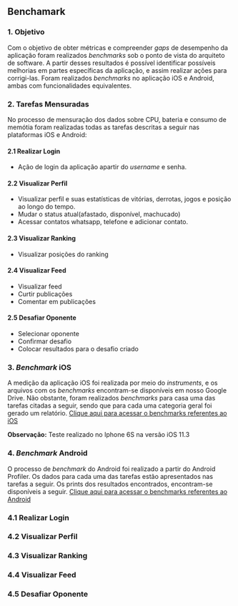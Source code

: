 
## Benchamark

### 1. Objetivo

Com o objetivo de obter métricas e compreender *gaps* de desempenho da aplicação foram realizados *benchmarks* sob o ponto de vista do arquiteto de software. A partir desses resultados é possível identificar possíveis melhorias em partes específicas da aplicação, e assim realizar ações para corrigi-las. Foram realizados *benchmarks* no aplicação iOS e Android, ambas com funcionalidades equivalentes. 


### 2. Tarefas Mensuradas

No processo de mensuração dos dados sobre CPU, bateria e consumo de memótia foram realizadas todas as tarefas descritas a seguir nas plataformas iOS e Android:

#### 2.1 Realizar Login

* Ação de login da aplicação apartir do *username* e senha.

#### 2.2 Visualizar Perfil

* Visualizar perfil e suas estatísticas de vitórias, derrotas, jogos e posição ao longo do tempo. 
* Mudar o status atual(afastado, disponível, machucado) 
* Acessar contatos whatsapp, telefone e adicionar contato.

#### 2.3 Visualizar Ranking

* Visualizar posições do ranking 

#### 2.4 Visualizar Feed

* Visualizar feed 
* Curtir publicações 
* Comentar em publicações  

#### 2.5 Desafiar Oponente

* Selecionar oponente  
* Confirmar desafio 
* Colocar resultados para o desafio criado 


### 3. *Benchmark* iOS

A medição da aplicação iOS foi realizada por meio do *instruments*, e os arquivos com os *benchmarks* encontram-se disponíveis em nosso Google Drive. Não obstante, foram realizados *benchmarks* para casa uma das tarefas citadas a seguir, sendo que para cada uma categoria geral foi gerado um relatório. [Clique aqui para acessar o benchmarks referentes ao iOS](https://drive.google.com/drive/folders/1nhNff6rZr_pc9mGPFH-lXtjwPxksNDfx?usp=sharing)

**Observação:** Teste realizado no Iphone 6S na versão iOS 11.3

### 4. *Benchmark* Android

O processo de *benchmark* do Android foi realizado a partir do Android Profiler. Os dados para cada uma das tarefas estão apresentados nas tarefas a seguir. Os prints dos resultados encontrados, encontram-se disponíveis a seguir. [Clique aqui para acessar o benchmarks referentes ao Android]()

### 4.1 Realizar Login

### 4.2 Visualizar Perfil

### 4.3 Visualizar Ranking

### 4.4 Visualizar Feed

### 4.5 Desafiar Oponente
